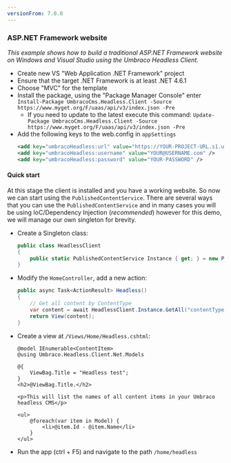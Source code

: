 ```yaml
---
versionFrom: 7.0.0
---
```


### ASP.NET Framework website

_This example shows how to build a traditional ASP.NET Framework website on Windows and Visual Studio using the Umbraco Headless Client._

* Create new VS "Web Application .NET Framework" project
* Ensure that the target .NET Framework is at least .NET 4.6.1
* Choose "MVC" for the template
* Install the package, using the "Package Manager Console" enter `Install-Package UmbracoCms.Headless.Client -Source https://www.myget.org/F/uaas/api/v3/index.json -Pre`
   * If you need to update to the latest execute this command: `Update-Package UmbracoCms.Headless.Client -Source https://www.myget.org/F/uaas/api/v3/index.json -Pre`
* Add the following keys to the web.config in `appSettings`
    ```xml
    <add key="umbracoHeadless:url" value="https://YOUR-PROJECT-URL.s1.umbraco.io" />
    <add key="umbracoHeadless:username" value="YOUR@USERNAME.com" />
    <add key="umbracoHeadless:password" value="YOUR-PASSWORD" />
    ```

#### Quick start

At this stage the client is installed and you have a working website. So now we can start using the `PublishedContentService`. There are several ways that you can use the `PublishedContentService` and in many cases you will be using IoC/Dependency Injection (_recommended_) however for this demo, we will manage our own singleton for brevity.

* Create a Singleton class:
    ```csharp
    public class HeadlessClient
    {
        public static PublishedContentService Instance { get; } = new PublishedContentService(ConfigurationManager.AppSettings["umbracoHeadless:url"]);
    }
    ```
* Modify the `HomeController`, add a new action:
    ```csharp
    public async Task<ActionResult> Headless()
    {
        // Get all content by ContentType
        var content = await HeadlessClient.Instance.GetAll("contentTypeAlias");
        return View(content);
    }
    ```
* Create a view at `/Views/Home/Headless.cshtml`:
    ```charp
    @model IEnumerable<ContentItem>
    @using Umbraco.Headless.Client.Net.Models

    @{
        ViewBag.Title = "Headless test";
    }
    <h2>@ViewBag.Title.</h2>

    <p>This will list the names of all content items in your Umbraco headless CMS</p>

    <ul>
        @foreach(var item in Model) {
            <li>@item.Id - @item.Name</li>
        }
    </ul>
    ```
* Run the app (ctrl + F5) and navigate to the path `/home/headless`
